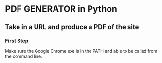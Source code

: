 # PDF GENERATOR in Python
## Take in a URL and produce a PDF of the site


### First Step

Make sure the Google Chrome exe is in the PATH and able to be called from the command line. 